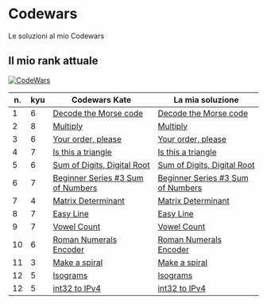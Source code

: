 # Codewars
Le soluzioni al mio Codewars

## Il mio rank attuale
[![CodeWars](https://www.codewars.com/users/Ficcadenti/badges/large)](https://www.codewars.com/users/Ficcadenti) 

| n. | kyu | Codewars Kate | La mia soluzione |
| --- | --- | --- | --- |
| 1 | 6 | [Decode the Morse code](https://www.codewars.com/kata/54b724efac3d5402db00065e) | [Decode the Morse code](https://github.com/Ficcadenti/Codewars/blob/master/Decode%20the%20Morse%20code/src/it/raffo/codewars/MorseCodeDecoder.java) |
| 2 | 8 | [Multiply](https://www.codewars.com/kata/50654ddff44f800200000004) | [Multiply](https://github.com/Ficcadenti/Codewars/blob/master/Multiply/src/it/raffo/codewars/Multiply.java) |
| 3 | 6 | [Your order, please](https://www.codewars.com/kata/55c45be3b2079eccff00010f) | [Your order, please](https://github.com/Ficcadenti/Codewars/blob/master/Your%20order%2C%20please/src/it/raffo/codewars/YourOrderPlease.java) |
| 4 | 7 | [Is this a triangle](https://www.codewars.com/kata/56606694ec01347ce800001b) | [Is this a triangle](https://github.com/Ficcadenti/Codewars/blob/master/Is%20this%20a%20triangle/src/it/raffo/codewars/TriangleTester.java) |
| 5 | 6 | [Sum of Digits, Digital Root](https://www.codewars.com/kata/541c8630095125aba6000c00) | [Sum of Digits, Digital Root](https://github.com/Ficcadenti/Codewars/blob/master/Sum%20of%20Digits%2C%20Digital%20Root/src/it/raffo/codewars/DRoot.java) |
| 6 | 7 | [Beginner Series #3 Sum of Numbers](https://www.codewars.com/kata/55f2b110f61eb01779000053) | [Beginner Series #3 Sum of Numbers](https://github.com/Ficcadenti/Codewars/blob/master/Beginner%20Series%20%233%20Sum%20of%20Numbers/src/it/raffo/codewars/Sum.java) |
| 7 | 4 | [Matrix Determinant](https://www.codewars.com/kata/52a382ee44408cea2500074c) | [Matrix Determinant](https://github.com/Ficcadenti/Codewars/blob/master/Matrix%20Determinant/src/it/raffo/codewars/Matrix.java) |
| 8 | 7 | [Easy Line](https://www.codewars.com/kata/56e7d40129035aed6c000632) | [Easy Line](https://github.com/Ficcadenti/Codewars/blob/master/Easy%20Line/src/it/raffo/codewars/Easyline.java) |
| 9 | 7 | [Vowel Count](https://www.codewars.com/kata/54ff3102c1bad923760001f3) | [Vowel Count](https://github.com/Ficcadenti/Codewars/blob/master/Vowel%20Count/src/it/raffo/codewars/Vowels.java) |
| 10 | 6 | [Roman Numerals Encoder](https://www.codewars.com/kata/51b62bf6a9c58071c600001b) | [Roman Numerals Encoder](https://github.com/Ficcadenti/Codewars/blob/master/Roman%20Numerals%20Encoder/src/it/raffo/codewars/RomanNumeralsEncoder.java) |
| 11 | 3 | [Make a spiral](https://www.codewars.com/kata/534e01fbbb17187c7e0000c6) | [Make a spiral](https://github.com/Ficcadenti/Codewars/blob/master/Make%20a%20spiral/src/it/raffo/codewars/Spiralizor.java) |
| 12 | 5 | [Isograms](https://www.codewars.com/kata/54ba84be607a92aa900000f1) | [Isograms](https://github.com/Ficcadenti/Codewars/blob/master/Isograms/src/it/raffo/codewar/isogram.java) |
| 12 | 5 | [int32 to IPv4](https://www.codewars.com/kata/52e88b39ffb6ac53a400022e) | [int32 to IPv4](https://github.com/Ficcadenti/Codewars/blob/master/int32%20to%20IPv4/src/it/raffo/codewars/Kata.java) |


